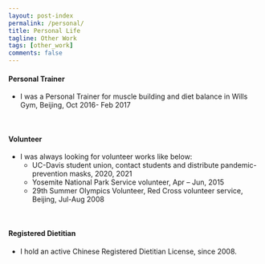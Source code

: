 ```yaml
---
layout: post-index
permalink: /personal/
title: Personal Life
tagline: Other Work
tags: [other_work]
comments: false
---
```



#### Personal Trainer
- I was a Personal Trainer for muscle building and diet balance in Wills Gym, Beijing, Oct 2016- Feb 2017
<br /> 


#### Volunteer
- I was always looking for volunteer works like below: 
   * UC-Davis student union, contact students and distribute pandemic-prevention masks, 2020, 2021
   * Yosemite National Park Service volunteer, Apr – Jun, 2015
   <!-- * Promoting Animal Welfare and Services volunteer, University of Kentucky, 2011, 2012 -->
   <!-- * JiuZhai Valley national park reconstruction volunteer after Sichuan Earthquake, 2009 -->                          
   * 29th Summer Olympics Volunteer, Red Cross volunteer service, Beijing, Jul-Aug 2008
<br /> 

#### Registered Dietitian 
- I hold an active Chinese Registered Dietitian License, since 2008. 
